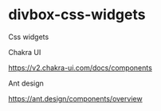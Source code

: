 # divbox-css-widgets
Css widgets

Chakra UI

https://v2.chakra-ui.com/docs/components

Ant design

https://ant.design/components/overview
